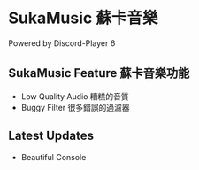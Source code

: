 # SukaMusic 蘇卡音樂
Powered by Discord-Player 6
## SukaMusic Feature 蘇卡音樂功能
- Low Quality Audio 糟糕的音質
- Buggy Filter 很多錯誤的過濾器
## Latest Updates
- Beautiful Console
